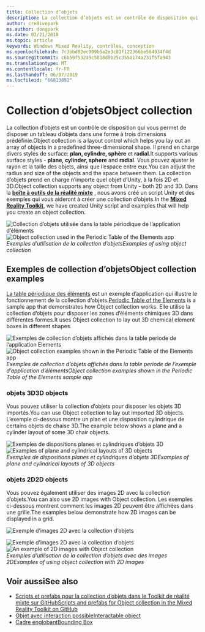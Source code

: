 ```yaml
---
title: Collection d’objets
description: La collection d’objets est un contrôle de disposition qui vous permet de disposer un tableau d’objets dans une forme à trois dimensions prédéfinie.
author: cre8ivepark
ms.author: dongpark
ms.date: 03/21/2018
ms.topic: article
keywords: Windows Mixed Reality, contrôles, conception
ms.openlocfilehash: 7c3bbd82ec909b5a2e3c81f122366be564934f4d
ms.sourcegitcommit: c6b59f532a9c5818d9b25c355a174a231f5fa943
ms.translationtype: MT
ms.contentlocale: fr-FR
ms.lasthandoff: 06/07/2019
ms.locfileid: "66813892"
---
```

# <a name="object-collection"></a><span data-ttu-id="1fcf9-104">Collection d’objets</span><span class="sxs-lookup"><span data-stu-id="1fcf9-104">Object collection</span></span>

<span data-ttu-id="1fcf9-105">La collection d’objets est un contrôle de disposition qui vous permet de disposer un tableau d’objets dans une forme à trois dimensions prédéfinie.</span><span class="sxs-lookup"><span data-stu-id="1fcf9-105">Object collection is a layout control which helps you lay out an array of objects in a predefined three-dimensional shape.</span></span> <span data-ttu-id="1fcf9-106">Il prend en charge divers styles de surface: **plan, cylindre, sphère** et **radial**.</span><span class="sxs-lookup"><span data-stu-id="1fcf9-106">It supports various surface styles - **plane, cylinder, sphere** and **radial**.</span></span> <span data-ttu-id="1fcf9-107">Vous pouvez ajuster le rayon et la taille des objets, ainsi que l’espace entre eux.</span><span class="sxs-lookup"><span data-stu-id="1fcf9-107">You can adjust the radius and size of the objects and the space between them.</span></span> <span data-ttu-id="1fcf9-108">La collection d’objets prend en charge n’importe quel objet d’Unity, à la fois 2D et 3D.</span><span class="sxs-lookup"><span data-stu-id="1fcf9-108">Object collection supports any object from Unity - both 2D and 3D.</span></span> <span data-ttu-id="1fcf9-109">Dans la **[boîte à outils de la réalité mixte](https://microsoft.github.io/MixedRealityToolkit-Unity/Documentation/README_ObjectCollection.html)** , nous avons créé un script Unity et des exemples qui vous aideront à créer une collection d’objets.</span><span class="sxs-lookup"><span data-stu-id="1fcf9-109">In the **[Mixed Reality Toolkit](https://microsoft.github.io/MixedRealityToolkit-Unity/Documentation/README_ObjectCollection.html)**, we have created Unity script and examples that will help you create an object collection.</span></span>

<span data-ttu-id="1fcf9-110">![Collection d’objets utilisée dans la table périodique de l’application d’éléments](images/640px-objectcollection-hero-640px.jpg)</span><span class="sxs-lookup"><span data-stu-id="1fcf9-110">![Object collection used in the Periodic Table of the Elements app](images/640px-objectcollection-hero-640px.jpg)</span></span><br>
<span data-ttu-id="1fcf9-111">*Exemples d’utilisation de la collection d’objets*</span><span class="sxs-lookup"><span data-stu-id="1fcf9-111">*Examples of using object collection*</span></span>

## <a name="object-collection-examples"></a><span data-ttu-id="1fcf9-112">Exemples de collection d’objets</span><span class="sxs-lookup"><span data-stu-id="1fcf9-112">Object collection examples</span></span>

<span data-ttu-id="1fcf9-113">[La table périodique des éléments](periodic-table-of-the-elements.md) est un exemple d’application qui illustre le fonctionnement de la collection d’objets.</span><span class="sxs-lookup"><span data-stu-id="1fcf9-113">[Periodic Table of the Elements](periodic-table-of-the-elements.md) is a sample app that demonstrates how Object collection works.</span></span> <span data-ttu-id="1fcf9-114">Elle utilise la collection d’objets pour disposer les zones d’éléments chimiques 3D dans différentes formes.</span><span class="sxs-lookup"><span data-stu-id="1fcf9-114">It uses Object collection to lay out 3D chemical element boxes in different shapes.</span></span>

<span data-ttu-id="1fcf9-115">![Exemples de collection d’objets affichés dans la table periode de l’application Elements](images/periodictable-collections-1000px.jpg)</span><span class="sxs-lookup"><span data-stu-id="1fcf9-115">![Object collection examples shown in the Periodic Table of the Elements app](images/periodictable-collections-1000px.jpg)</span></span><br>
<span data-ttu-id="1fcf9-116">*Exemples de collection d’objets affichés dans la table periode de l’exemple d’application d’éléments*</span><span class="sxs-lookup"><span data-stu-id="1fcf9-116">*Object collection examples shown in the Periodic Table of the Elements sample app*</span></span>

### <a name="3d-objects"></a><span data-ttu-id="1fcf9-117">objets 3D</span><span class="sxs-lookup"><span data-stu-id="1fcf9-117">3D objects</span></span>

<span data-ttu-id="1fcf9-118">Vous pouvez utiliser la collection d’objets pour disposer les objets 3D importés.</span><span class="sxs-lookup"><span data-stu-id="1fcf9-118">You can use Object collection to lay out imported 3D objects.</span></span> <span data-ttu-id="1fcf9-119">L’exemple ci-dessous montre un plan et une disposition cylindrique de certains objets de chaise 3D.</span><span class="sxs-lookup"><span data-stu-id="1fcf9-119">The example below shows a plane and a cylinder layout of some 3D chair objects.</span></span>

<span data-ttu-id="1fcf9-120">![Exemples de dispositions planes et cylindriques d’objets 3D](images/objectcollection-3dobjects-1000px.jpg)</span><span class="sxs-lookup"><span data-stu-id="1fcf9-120">![Examples of plane and cylindrical layouts of 3D objects](images/objectcollection-3dobjects-1000px.jpg)</span></span><br>
<span data-ttu-id="1fcf9-121">*Exemples de dispositions planes et cylindriques d’objets 3D*</span><span class="sxs-lookup"><span data-stu-id="1fcf9-121">*Examples of plane and cylindrical layouts of 3D objects*</span></span>

### <a name="2d-objects"></a><span data-ttu-id="1fcf9-122">objets 2D</span><span class="sxs-lookup"><span data-stu-id="1fcf9-122">2D objects</span></span>

<span data-ttu-id="1fcf9-123">Vous pouvez également utiliser des images 2D avec la collection d’objets.</span><span class="sxs-lookup"><span data-stu-id="1fcf9-123">You can also use 2D images with Object collection.</span></span> <span data-ttu-id="1fcf9-124">Les exemples ci-dessous montrent comment les images 2D peuvent être affichées dans une grille.</span><span class="sxs-lookup"><span data-stu-id="1fcf9-124">The examples below demonstrate how 2D images can be displayed in a grid.</span></span>

![Exemple d’images 2D avec la collection d’objets](images/640px-layout-3dobjects-3.jpg)

<span data-ttu-id="1fcf9-126">![Exemple d’images 2D avec la collection d’objets](images/640px-layout-2dimages.jpg)</span><span class="sxs-lookup"><span data-stu-id="1fcf9-126">![An example of 2D images with Object collection](images/640px-layout-2dimages.jpg)</span></span><br>
<span data-ttu-id="1fcf9-127">*Exemples d’utilisation de la collection d’objets avec des images 2D*</span><span class="sxs-lookup"><span data-stu-id="1fcf9-127">*Examples of using object collection with 2D images*</span></span>

## <a name="see-also"></a><span data-ttu-id="1fcf9-128">Voir aussi</span><span class="sxs-lookup"><span data-stu-id="1fcf9-128">See also</span></span>
* [<span data-ttu-id="1fcf9-129">Scripts et prefabs pour la collection d’objets dans le Toolkit de réalité mixte sur GitHub</span><span class="sxs-lookup"><span data-stu-id="1fcf9-129">Scripts and prefabs for Object collection in the Mixed Reality Toolkit on GitHub</span></span>](https://github.com/microsoft/MixedRealityToolkit-Unity/blob/mrtk_release/Documentation/README_ObjectCollection.md)
* [<span data-ttu-id="1fcf9-130">Objet avec interaction possible</span><span class="sxs-lookup"><span data-stu-id="1fcf9-130">Interactable object</span></span>](interactable-object.md)
* [<span data-ttu-id="1fcf9-131">Cadre englobant</span><span class="sxs-lookup"><span data-stu-id="1fcf9-131">Bounding Box</span></span>](app-bar-and-bounding-box.md)
